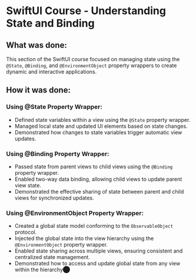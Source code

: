 # SwiftUI Course - Understanding State and Binding

## What was done:
This section of the SwiftUI course focused on managing state using the `@State`, `@Binding`, and `@EnvironmentObject` property wrappers to create dynamic and interactive applications.

## How it was done:
### Using @State Property Wrapper:
- Defined state variables within a view using the `@State` property wrapper.
- Managed local state and updated UI elements based on state changes.
- Demonstrated how changes to state variables trigger automatic view updates.

### Using @Binding Property Wrapper:
- Passed state from parent views to child views using the `@Binding` property wrapper.
- Enabled two-way data binding, allowing child views to update parent view state.
- Demonstrated the effective sharing of state between parent and child views for synchronized updates.

### Using @EnvironmentObject Property Wrapper:
- Created a global state model conforming to the `ObservableObject` protocol.
- Injected the global state into the view hierarchy using the `@EnvironmentObject` property wrapper.
- Enabled state sharing across multiple views, ensuring consistent and centralized state management.
- Demonstrated how to access and update global state from any view within the hierarchy​⬤
